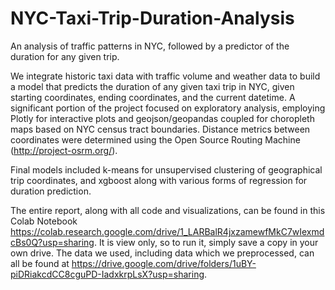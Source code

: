 # NYC-Taxi-Trip-Duration-Analysis
An analysis of traffic patterns in NYC, followed by a predictor of the duration for any given trip. 

We integrate historic taxi data with traffic volume and weather data to build a model that predicts the duration of any given taxi trip in NYC, given starting coordinates, ending coordinates, and the current datetime. A significant portion of the project focused on exploratory analysis, employing Plotly for interactive plots and geojson/geopandas coupled  for choropleth maps based on NYC census tract boundaries. Distance metrics between coordinates were determined using the Open Source Routing Machine (http://project-osrm.org/).

Final models included k-means for unsupervised clustering of geographical trip coordinates, and xgboost along with various forms of regression for duration prediction.

The entire report, along with all code and visualizations, can be found in this Colab Notebook https://colab.research.google.com/drive/1_LARBalR4jxzamewfMkC7wIexmdcBs0Q?usp=sharing. It is view only, so to run it, simply save a copy in your own drive. The data we used, including data which we preprocessed, can all be found at https://drive.google.com/drive/folders/1uBY-piDRiakcdCC8cguPD-IadxkrpLsX?usp=sharing.
